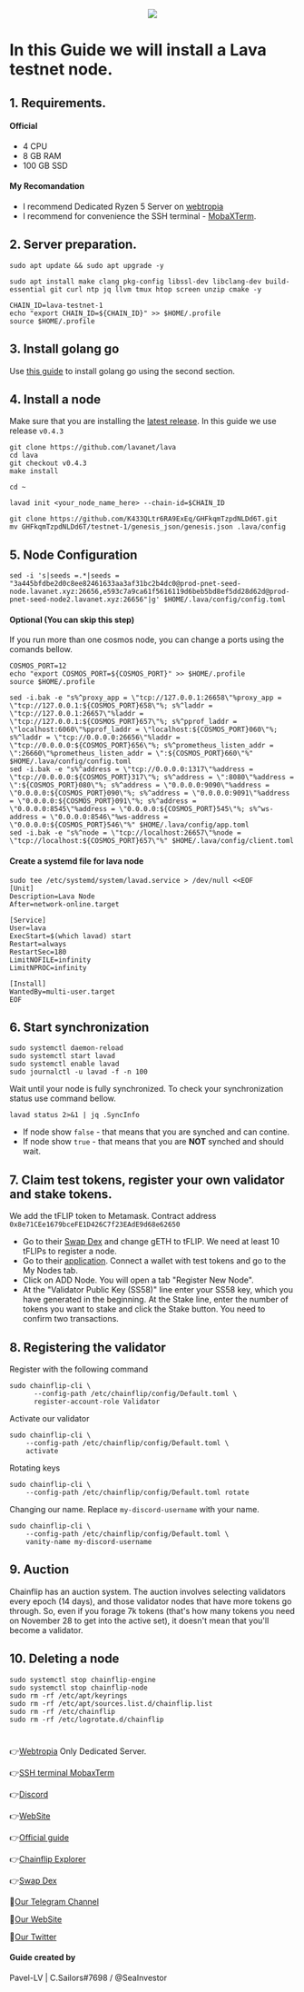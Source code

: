 <p align="center">
 <img src="https://i.postimg.cc/CxsxpvY3/banner.jpg"/></a>
</p>

# In this Guide we will install a Lava testnet node.

## 1. Requirements.
#### Official 
- 4 CPU
- 8 GB RAM
- 100 GB SSD
#### My Recomandation
- I recommend Dedicated Ryzen 5 Server on [webtropia](https://www.webtropia.com/?kwk=255074042020228216158042)
- I recommend for convenience the SSH terminal - [MobaXTerm](https://mobaxterm.mobatek.net/download.html).

## 2. Server preparation.
```
sudo apt update && sudo apt upgrade -y
```
```
sudo apt install make clang pkg-config libssl-dev libclang-dev build-essential git curl ntp jq llvm tmux htop screen unzip cmake -y
```
```
CHAIN_ID=lava-testnet-1
echo "export CHAIN_ID=${CHAIN_ID}" >> $HOME/.profile
source $HOME/.profile
```
## 3. Install golang go
Use [this guide](https://github.com/CryptoSailors/cryptosailors-tools/tree/main/Install%20Golang%20%22Go%22#2-if-you-installing-golang-go-on-clear-server-you-need-input-following-commands) to install golang go using the second section.

## 4. Install a node
Make sure that you are installing the [latest release](https://github.com/lavanet/lava/tags). In this guide we use release `v0.4.3`
```
git clone https://github.com/lavanet/lava
cd lava
git checkout v0.4.3 
make install
```
```
cd ~
```
```
lavad init <your_node_name_here> --chain-id=$CHAIN_ID
```
```
git clone https://github.com/K433QLtr6RA9ExEq/GHFkqmTzpdNLDd6T.git
mv GHFkqmTzpdNLDd6T/testnet-1/genesis_json/genesis.json .lava/config
```

## 5. Node Configuration
```
sed -i 's|seeds =.*|seeds = "3a445bfdbe2d0c8ee82461633aa3af31bc2b4dc0@prod-pnet-seed-node.lavanet.xyz:26656,e593c7a9ca61f5616119d6beb5bd8ef5dd28d62d@prod-pnet-seed-node2.lavanet.xyz:26656"|g' $HOME/.lava/config/config.toml
```
#### Optional (You can skip this step)
If you run more than one cosmos node, you can change a ports using the comands bellow.
```
COSMOS_PORT=12
echo "export COSMOS_PORT=${COSMOS_PORT}" >> $HOME/.profile
source $HOME/.profile
```
```
sed -i.bak -e "s%^proxy_app = \"tcp://127.0.0.1:26658\"%proxy_app = \"tcp://127.0.0.1:${COSMOS_PORT}658\"%; s%^laddr = \"tcp://127.0.0.1:26657\"%laddr = \"tcp://127.0.0.1:${COSMOS_PORT}657\"%; s%^pprof_laddr = \"localhost:6060\"%pprof_laddr = \"localhost:${COSMOS_PORT}060\"%; s%^laddr = \"tcp://0.0.0.0:26656\"%laddr = \"tcp://0.0.0.0:${COSMOS_PORT}656\"%; s%^prometheus_listen_addr = \":26660\"%prometheus_listen_addr = \":${COSMOS_PORT}660\"%" $HOME/.lava/config/config.toml
sed -i.bak -e "s%^address = \"tcp://0.0.0.0:1317\"%address = \"tcp://0.0.0.0:${COSMOS_PORT}317\"%; s%^address = \":8080\"%address = \":${COSMOS_PORT}080\"%; s%^address = \"0.0.0.0:9090\"%address = \"0.0.0.0:${COSMOS_PORT}090\"%; s%^address = \"0.0.0.0:9091\"%address = \"0.0.0.0:${COSMOS_PORT}091\"%; s%^address = \"0.0.0.0:8545\"%address = \"0.0.0.0:${COSMOS_PORT}545\"%; s%^ws-address = \"0.0.0.0:8546\"%ws-address = \"0.0.0.0:${COSMOS_PORT}546\"%" $HOME/.lava/config/app.toml
sed -i.bak -e "s%^node = \"tcp://localhost:26657\"%node = \"tcp://localhost:${COSMOS_PORT}657\"%" $HOME/.lava/config/client.toml
```

#### Create a systemd file for lava node
```
sudo tee /etc/systemd/system/lavad.service > /dev/null <<EOF
[Unit]
Description=Lava Node
After=network-online.target

[Service]
User=lava
ExecStart=$(which lavad) start
Restart=always
RestartSec=180
LimitNOFILE=infinity
LimitNPROC=infinity

[Install]
WantedBy=multi-user.target
EOF
```
                                                        
## 6. Start synchronization
```
sudo systemctl daemon-reload
sudo systemctl start lavad
sudo systemctl enable lavad
sudo journalctl -u lavad -f -n 100
```
Wait until your node is fully synchronized. To check your synchronization status use command bellow.
```
lavad status 2>&1 | jq .SyncInfo
```
- If node show `false` - that means that you are synched and can contine. 
- If node show `true` - that means that you are **NOT** synched and should wait.
## 7. Claim test tokens, register your own validator and stake tokens.

We add the tFLIP token to Metamask. Contract address `0x8e71CEe1679bceFE1D426C7f23EAdE9d68e62650`

- Go to their [Swap Dex](https://tflip-dex.thunderhead.world/) and change gETH to tFLIP. We need at least 10 tFLIPs to register a node.
- Go to their [application](https://stake-perseverance.chainflip.io/auctions). Connect a wallet with test tokens and go to the My Nodes tab.
- Click on ADD Node. You will open a tab "Register New Node".
- At the "Validator Public Key (SS58)" line  enter your SS58 key, which you have generated in the beginning. At the Stake line, enter the number of tokens you want to stake and click the Stake button. You need to confirm two transactions.

## 8. Registering the validator

Register with the following command
```
sudo chainflip-cli \
      --config-path /etc/chainflip/config/Default.toml \
      register-account-role Validator
```
Activate our validator
```
sudo chainflip-cli \
    --config-path /etc/chainflip/config/Default.toml \
    activate
```
Rotating keys
```
sudo chainflip-cli \
    --config-path /etc/chainflip/config/Default.toml rotate
```
Changing our name. Replace `my-discord-username` with your name.
```
sudo chainflip-cli \
    --config-path /etc/chainflip/config/Default.toml \
    vanity-name my-discord-username
```
## 9. Auction

Chainflip has an auction system. The auction involves selecting validators every epoch (14 days), and those validator nodes that have more tokens go through. So, even if you forage 7k tokens (that's how many tokens you need on November 28 to get into the active set), it doesn't mean that you'll become a validator.

## 10. Deleting a node
```
sudo systemctl stop chainflip-engine
sudo systemctl stop chainflip-node
sudo rm -rf /etc/apt/keyrings 
sudo rm -rf /etc/apt/sources.list.d/chainflip.list
sudo rm -rf /etc/chainflip
sudo rm -rf /etc/logrotate.d/chainflip
```
#
👉[Webtropia](https://www.webtropia.com/?kwk=255074042020228216158042) Only Dedicated Server.

👉[SSH terminal MobaxTerm](https://mobaxterm.mobatek.net/download.html)

👉[Discord](https://discord.com/invite/aZr8jbx2zh)

👉[WebSite](https://chainflip.io/)

👉[Official guide](https://docs.chainflip.io/perseverance-validator-documentation/)

👉[Chainflip Explorer](https://blocks-perseverance.chainflip.io/)

👉[Swap Dex](https://tflip-dex.thunderhead.world/)

🔰[Our Telegram Channel](https://t.me/CryptoSailorsAnn)

🔰[Our WebSite](cryptosailors.tech)

🔰[Our Twitter](https://twitter.com/Crypto_Sailors)

#### Guide created by 
Pavel-LV | C.Sailors#7698 / @SeaInvestor
